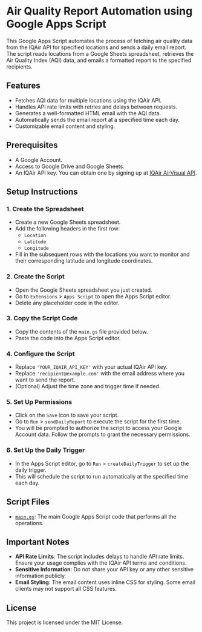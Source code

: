 # Air Quality Report Automation using Google Apps Script

This Google Apps Script automates the process of fetching air quality data from the IQAir API for specified locations and sends a daily email report. The script reads locations from a Google Sheets spreadsheet, retrieves the Air Quality Index (AQI) data, and emails a formatted report to the specified recipients.

## Features

- Fetches AQI data for multiple locations using the IQAir API.
- Handles API rate limits with retries and delays between requests.
- Generates a well-formatted HTML email with the AQI data.
- Automatically sends the email report at a specified time each day.
- Customizable email content and styling.

## Prerequisites

- A Google Account.
- Access to Google Drive and Google Sheets.
- An IQAir API key. You can obtain one by signing up at [IQAir AirVisual API](https://www.iqair.com/air-pollution-data-api).

## Setup Instructions

### 1. Create the Spreadsheet

- Create a new Google Sheets spreadsheet.
- Add the following headers in the first row:
  - `Location`
  - `Latitude`
  - `Longitude`
- Fill in the subsequent rows with the locations you want to monitor and their corresponding latitude and longitude coordinates.

### 2. Create the Script

- Open the Google Sheets spreadsheet you just created.
- Go to `Extensions` > `Apps Script` to open the Apps Script editor.
- Delete any placeholder code in the editor.

### 3. Copy the Script Code

- Copy the contents of the `main.gs` file provided below.
- Paste the code into the Apps Script editor.

### 4. Configure the Script

- Replace `'YOUR_IQAIR_API_KEY'` with your actual IQAir API key.
- Replace `'recipient@example.com'` with the email address where you want to send the report.
- (Optional) Adjust the time zone and trigger time if needed.

### 5. Set Up Permissions

- Click on the `Save` icon to save your script.
- Go to `Run` > `sendDailyReport` to execute the script for the first time.
- You will be prompted to authorize the script to access your Google Account data. Follow the prompts to grant the necessary permissions.

### 6. Set Up the Daily Trigger

- In the Apps Script editor, go to `Run` > `createDailyTrigger` to set up the daily trigger.
- This will schedule the script to run automatically at the specified time each day.

## Script Files

- [`main.gs`](#maings): The main Google Apps Script code that performs all the operations.

## Important Notes

- **API Rate Limits**: The script includes delays to handle API rate limits. Ensure your usage complies with the IQAir API terms and conditions.
- **Sensitive Information**: Do not share your API key or any other sensitive information publicly.
- **Email Styling**: The email content uses inline CSS for styling. Some email clients may not support all CSS features.

## License

This project is licensed under the MIT License.
